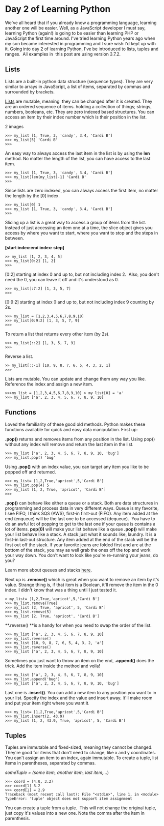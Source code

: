 # Day 2 of Learning Python

We've all heard that if you already know a programming language, learning another one will be easier. Well, as a JavaScript developer I must say, learning Python (again!) is going to be easier than learning PHP or JavaScript the first time around. I've tried learning Python years ago when my son became interested in programming and I sure wish I'd kept up with it. Going into day 2 of learning Python, I've be introduced to lists, tuples and ranges.  All examples in  this post are using version 3.7.2.

## Lists
Lists are a built-in python data structure (sequence types). They are very similar to arrays in JavaScript, a list of items, separated by commas and surrounded by brackets.

[Lists](https://docs.python.org/3/library/stdtypes.html#sequence-types-list-tuple-range) are mutable, meaning  they can be changed after it is created. They are an ordered sequence of items. holding a collection of things; strings, numbers, booleans, etc. They are zero indexed based structures. You can access an item by their index number which is their position in the list.

2 images

```
>>> my_list [1, True, 3, 'candy', 3.4, 'Cardi B'] 
>>> my_list[5] 'Cardi B'
>>>
```

An easy way to always access the last item in the list is by using the **len** method. No matter the length of the list, you can have access to the last item.

```
>>> my_list [1, True, 3, 'candy', 3.4, 'Cardi B'] 
>>> my_list[len(my_list)-1] 'Cardi B' 
>>>
```

Since lists are zero indexed, you can always access the first item, no matter the length by the [0] index.

```
>>> my_list[0] 1 
>>> my_list [1, True, 3, 'candy', 3.4, 'Cardi B'] 
>>>
```

Slicing up a list is a great way to access a group of items from the list. Instead of just accessing an item one at a time, the slice object gives you access by where you want to start, where you want to stop and the steps in between.

**[start index:end index: step]**
```
>> my_list [1, 2, 3, 4, 5] 
>>> my_list[0:2] [1, 2] 
>>>
```

[0:2] starting at index 0 and up to, but not including index 2.  Also, you don't need the 0, you can leave it off and it's understood as 0.

```
>>> my_list[:7:2] [1, 3, 5, 7]
>>>
```

[0:9:2] starting at index 0 and up to, but not including index 9 counting by 2s.

```
>>> my_list = [1,2,3,4,5,6,7,8,9,10] 
>>> my_list[0:9:2] [1, 3, 5, 7, 9] 
>>>
```

To return a list that returns every other item (by 2s).

```
>>> my_list[::2] [1, 3, 5, 7, 9] 
>>>
```
Reverse a list.

```
>> my_list[::-1] [10, 9, 8, 7, 6, 5, 4, 3, 2, 1] 
>>>
```

Lists are mutable. You can update and change them any way you like. Reference the index and assign a new item.

```
>>>my_list = [1,2,3,4,5,6,7,8,9,10] > my_list[0] = 'a' 
>>> my_list ['a', 2, 3, 4, 5, 6, 7, 8, 9, 10]
```
## Functions

Loved the familiarity of these good old methods. Python makes these functions available for quick and easy data manipulation. First up:

**.pop()** returns and removes items from any position in the list. Using pop() without any index will remove and return the last item in the list.

```
>>> my_list ['a', 2, 3, 4, 5, 6, 7, 8, 9, 10, 'bug'] 
>>> my_list.pop() 'bug'
```

Using **.pop()** with an index value, you can target any item you like to be popped off and returned.

```
>>> my_list= [1,2,True,'apricot',5,'Cardi B'] 
>>> my_list.pop(4) 5 
>>> my_list [1, 2, True, 'apricot', 'Cardi B'] 
>>>
```

**.pop()** can behave like either a queue or a stack. Both are data structures in programming and process data in very different ways. Queue is my favorite, I see FIFO, I think SQS (AWS), first-in first-out (FIFO). Any item added at the end (enqueue) will be the last one to be accessed (dequeue).  You have to do an awful lot of popping to get to the last one if your queue is contains a lot of items. **pop(0)** will make your list behave like a queue **.pop()** will make your list behave like a stack. A stack just what it sounds like, laundry. It is a first-in last-out structure. Any item added at the end of the stack will be the first out off the stack. If your favorite jeans are folded first and are at the bottom of the stack, you may as well grab the ones off the top and work your way down. You don't want to look like you're re-running your jeans, do you?


Learn more about queues and stacks [here](https://www.101computing.net/stacks-and-queues-using-python/).

Next up is **.remove()** which is great when you want to remove an item by it's value. Strange thing is, if that item is a Boolean, it'll remove the item in the 0 index. I didn't know that was a thing until I just tested it.

```
> my_list= [1,2,True,'apricot',5,'Cardi B'] 
>>> my_list.remove(True) 
>>> my_list [2, True, 'apricot', 5, 'Cardi B'] 
>>> my_list.remove(5) 
>>> my_list [2, True, 'apricot', 'Cardi B']
```

**.reverse() **is a handy for when you need to swap the order of the list.

```
>>> my_list ['a', 2, 3, 4, 5, 6, 7, 8, 9, 10] 
>>> my_list.reverse() 
>>> my_list [10, 9, 8, 7, 6, 5, 4, 3, 2, 'a'] 
>>> my_list.reverse() 
>>> my_list ['a', 2, 3, 4, 5, 6, 7, 8, 9, 10]
```

Sometimes you just want to throw an item on the end, **.append()** does the trick. Add the item inside the method and voila!

```
>>> my_list ['a', 2, 3, 4, 5, 6, 7, 8, 9, 10] 
>>> my_list.append('bug') 
>>> my_list ['a', 2, 3, 4, 5, 6, 7, 8, 9, 10, 'bug']
```

Last one is **.insert()**. You can add a new item to any position you want to in your list. Specify the index and the value and insert away. It'll make room and put your item right where you want it.
```
>>> my_list= [1,2,True,'apricot',5,'Cardi B'] 
>>> my_list.insert(2, 43.9) 
>>> my_list [1, 2, 43.9, True, 'apricot', 5, 'Cardi B']
```

## Tuples
Tuples are immutable and fixed-sized, meaning they cannot be changed. They're good for items that don't need to change, like x and y coordinates. You can't assign an item to an index, again immutable. To create a tuple, list items in parentheses, separated by commas. 

_someTuple = (some item, another item, last item,..._)

```
>>> coord = (4.0, 3.2) 
>>> coord[1] 3.2 
>>> coord[1] = 2.9 
Traceback (most recent call last): File "<stdin>", line 1, in <module> TypeError: 'tuple' object does not support item assignment
```

You can create a tuple from a tuple.  This will not change the original tuple, just copy it's values into a new one. Note the comma after the item in parenthesis.

